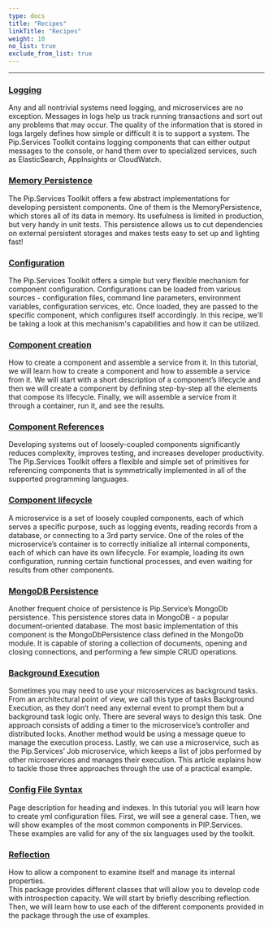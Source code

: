 ```yaml
---
type: docs
title: "Recipes"
linkTitle: "Recipes" 
weight: 10
no_list: true
exclude_from_list: true
---
```

---

### [Logging](logging)

Any and all nontrivial systems need logging, and microservices are no exception. Messages in logs  help us track running transactions and sort out any problems that may occur. The quality of the information that is stored in logs largely defines how simple or difficult it is to support a system.
The Pip.Services Toolkit contains logging components that can either output messages to the console, or hand them over to specialized services, such as ElasticSearch, AppInsights or CloudWatch.

### [Memory Persistence](memory_persistence)

The Pip.Services Toolkit offers a few abstract implementations for developing persistent components. One of them is the MemoryPersistence, which stores all of its data in memory. Its usefulness is limited in production, but very handy in unit tests. This persistence allows us to cut dependencies on external persistent storages and makes tests easy to set up and lighting fast!

### [Configuration](configuration)

The Pip.Services Toolkit offers a simple but very flexible mechanism for component configuration. Configurations can be loaded from various sources - configuration files, command line parameters, environment variables, configuration services, etc. Once loaded, they are passed to the specific component, which configures itself accordingly. In this recipe, we'll be taking a look at this mechanism's capabilities and how it can be utilized.


### [Component creation](creating_a_component)

How to create a component and assemble a service from it.
In this tutorial, we will learn how to create a component and how to assemble a service from it. We will start with a short description of a component’s lifecycle and then we will create a component by defining step-by-step all the elements that compose its lifecycle. Finally, we will assemble a service from it through a container, run it, and see the results.  

### [Component References](component_references)

Developing systems out of loosely-coupled components significantly reduces complexity, improves testing, and increases developer productivity. The Pip.Services Toolkit offers a flexible and simple set of primitives for referencing components that is symmetrically implemented in all of the supported programming languages.

### [Component lifecycle](component_lifecycle)

A microservice is a set of loosely coupled components, each of which serves a specific purpose, such as logging events, reading records from a database, or connecting to a 3rd party service.
One of the roles of the microservice’s container is to correctly initialize all internal components, each of which can have its own lifecycle. For example, loading its own configuration, running certain functional processes, and even waiting for results from other components.

### [MongoDB Persistence](mongodb_persistence)

Another frequent choice of persistence is Pip.Service’s MongoDb persistence. This persistence stores data in MongoDB - a popular document-oriented database. The most basic implementation of this component is the MongoDbPersistence class defined in the MongoDb module. It is capable of storing a collection of documents, opening and closing connections, and performing a few simple CRUD operations.

### [Background Execution](background_execution)

Sometimes you may need to use your microservices as background tasks. From an architectural point of view, we call this type of tasks Background Execution, as they don’t need any external event to prompt them but a background task logic only. There are several ways to design this task. One approach consists of adding a timer to the microservice’s controller and distributed locks. Another method would be using a message queue to manage the execution process. Lastly, we can use a microservice, such as the Pip.Services’ Job microservice, which keeps a list of jobs performed by other microservices and manages their execution. This article explains how to tackle those three approaches through the use of a practical example.

### [Config File Syntax](config_file_syntax)

Page description for heading and indexes.
In this tutorial you will learn how to create yml configuration files. First, we will see a general case. Then, we will show examples of the most common components in PIP.Services. These examples are valid for any of the six languages used by the toolkit.

### [Reflection](reflection)

How to allow a component to examine itself and manage its internal properties.  
This package provides different classes that will allow you to develop code with introspection capacity. We will start by briefly describing reflection. Then, we will learn how to use each of the different components provided in the package through the use of examples.